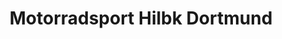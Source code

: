 ---
title: "Motorradsport Hilbk Dortmund"
url: /dortmund/motorradsport-hilbk-dortmund/
shop: Motorrad
---
